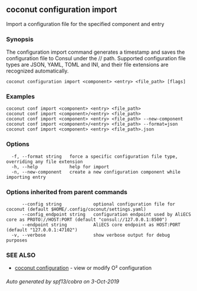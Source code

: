 ## coconut configuration import

Import a configuration file for the specified component and entry

### Synopsis

The configuration import command generates a timestamp and saves
the configuration file to Consul under the <component>/<entry>/<timestamp> path. 
Supported configuration file types are JSON, YAML, TOML and INI, 
and their file extensions are recognized automatically.

```
coconut configuration import <component> <entry> <file_path> [flags]
```

### Examples

```
coconut conf import <component> <entry> <file_path>
coconut conf import <component>/<entry> <file_path>
coconut conf import <component> <entry> <file_path> --new-component
coconut conf import <component>/<entry> <file_path> --format=json
coconut conf import <component> <entry> <file_path>.json

```

### Options

```
  -f, --format string   force a specific configuration file type, overriding any file extension
  -h, --help            help for import
  -n, --new-component   create a new configuration component while importing entry
```

### Options inherited from parent commands

```
      --config string            optional configuration file for coconut (default $HOME/.config/coconut/settings.yaml)
      --config_endpoint string   configuration endpoint used by AliECS core as PROTO://HOST:PORT (default "consul://127.0.0.1:8500")
      --endpoint string          AliECS core endpoint as HOST:PORT (default "127.0.0.1:47102")
  -v, --verbose                  show verbose output for debug purposes
```

### SEE ALSO

* [coconut configuration](coconut_configuration.md)	 - view or modify O² configuration

###### Auto generated by spf13/cobra on 3-Oct-2019

